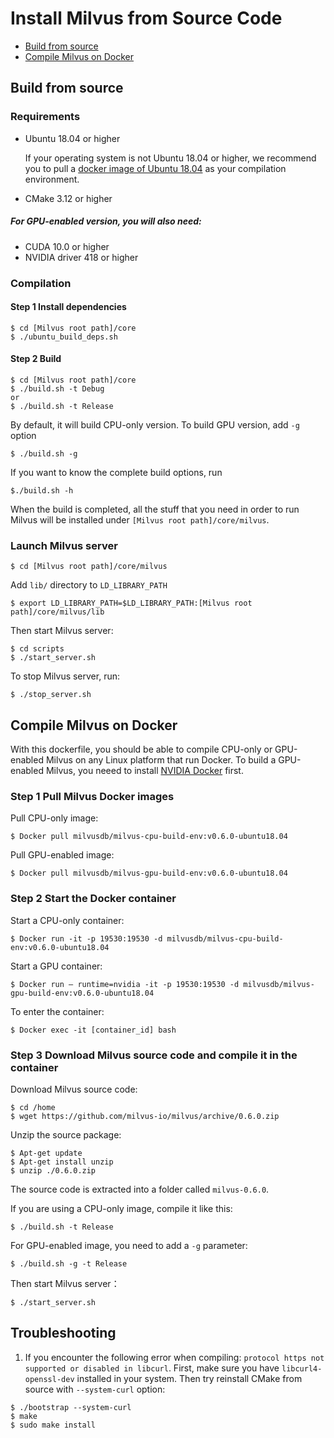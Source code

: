 # Install Milvus from Source Code

- [Build from source](#build-from-source)
- [Compile Milvus on Docker](#compile-milvus-on-docker)

## Build from source

### Requirements

- Ubuntu 18.04 or higher

  If your operating system is not Ubuntu 18.04 or higher, we recommend you to pull a [docker image of Ubuntu 18.04](https://docs.docker.com/install/linux/docker-ce/ubuntu/) as your compilation environment.
  
- CMake 3.12 or higher

##### For GPU-enabled version, you will also need:

- CUDA 10.0 or higher
- NVIDIA driver 418 or higher

### Compilation

#### Step 1 Install dependencies

```shell
$ cd [Milvus root path]/core
$ ./ubuntu_build_deps.sh
```

#### Step 2 Build

```shell
$ cd [Milvus root path]/core
$ ./build.sh -t Debug
or 
$ ./build.sh -t Release
```

By default, it will build CPU-only version. To build GPU version, add `-g` option
```shell
$ ./build.sh -g
```

If you want to know the complete build options, run
```shell
$./build.sh -h
```

When the build is completed, all the stuff that you need in order to run Milvus will be installed under `[Milvus root path]/core/milvus`.

### Launch Milvus server

```shell
$ cd [Milvus root path]/core/milvus
```

Add `lib/` directory to `LD_LIBRARY_PATH`

```shell
$ export LD_LIBRARY_PATH=$LD_LIBRARY_PATH:[Milvus root path]/core/milvus/lib
```

Then start Milvus server:

```shell
$ cd scripts
$ ./start_server.sh
```

To stop Milvus server, run:

```shell
$ ./stop_server.sh
```

## Compile Milvus on Docker

With this dockerfile, you should be able to compile CPU-only or GPU-enabled Milvus on any Linux platform that run Docker. To build a GPU-enabled Milvus, you neeed to install [NVIDIA Docker](https://github.com/NVIDIA/nvidia-docker/) first.

### Step 1 Pull Milvus Docker images

Pull CPU-only image:

```shell
$ Docker pull milvusdb/milvus-cpu-build-env:v0.6.0-ubuntu18.04
```

Pull GPU-enabled image:

```shell
$ Docker pull milvusdb/milvus-gpu-build-env:v0.6.0-ubuntu18.04
```
### Step 2 Start the Docker container

Start a CPU-only container:

```shell
$ Docker run -it -p 19530:19530 -d milvusdb/milvus-cpu-build-env:v0.6.0-ubuntu18.04
```

Start a GPU container:

```shell
$ Docker run — runtime=nvidia -it -p 19530:19530 -d milvusdb/milvus-gpu-build-env:v0.6.0-ubuntu18.04
```
To enter the container:

```shell
$ Docker exec -it [container_id] bash
```
### Step 3 Download Milvus source code and compile it in the container

Download Milvus source code:

```shell
$ cd /home
$ wget https://github.com/milvus-io/milvus/archive/0.6.0.zip
```

Unzip the source package:

```shell
$ Apt-get update
$ Apt-get install unzip
$ unzip ./0.6.0.zip
```

The source code is extracted into a folder called `milvus-0.6.0`. 

If you are using a CPU-only image, compile it like this:
```shell
$ ./build.sh -t Release
```

For GPU-enabled image, you need to add a `-g` parameter:
```shell
$ ./build.sh -g -t Release
```

Then start Milvus server：
```shell
$ ./start_server.sh
```

## Troubleshooting
1. If you encounter the following error when compiling: 
`protocol https not supported or disabled in libcurl`.
First, make sure you have `libcurl4-openssl-dev` installed in your system.
Then try reinstall CMake from source with `--system-curl` option:
```shell
$ ./bootstrap --system-curl 
$ make 
$ sudo make install
```


